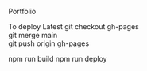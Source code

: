 Portfolio

To deploy Latest
git checkout gh-pages    
git merge main  
git push origin gh-pages  

 npm run build
 npm run deploy

